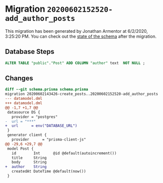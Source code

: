 # Migration `20200602152520-add_author_posts`

This migration has been generated by Jonathan Armentor at 6/2/2020, 3:25:20 PM.
You can check out the [state of the schema](./schema.prisma) after the migration.

## Database Steps

```sql
ALTER TABLE "public"."Post" ADD COLUMN "author" text  NOT NULL ;
```

## Changes

```diff
diff --git schema.prisma schema.prisma
migration 20200602143426-create_posts..20200602152520-add_author_posts
--- datamodel.dml
+++ datamodel.dml
@@ -1,7 +1,7 @@
 datasource DS {
   provider = "postgres"
-  url = "***"
+  url      = env("DATABASE_URL")
 }
 generator client {
   provider      = "prisma-client-js"
@@ -29,6 +29,7 @@
 model Post {
   id        Int      @id @default(autoincrement())
   title     String
   body      String
+  author    String
   createdAt DateTime @default(now())
 }
```



